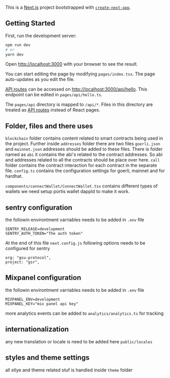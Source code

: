 This is a [Next.js](https://nextjs.org/) project bootstrapped with [`create-next-app`](https://github.com/vercel/next.js/tree/canary/packages/create-next-app).

## Getting Started

First, run the development server:

```bash
npm run dev
# or
yarn dev
```

Open [http://localhost:3000](http://localhost:3000) with your browser to see the result.

You can start editing the page by modifying `pages/index.tsx`. The page auto-updates as you edit the file.

[API routes](https://nextjs.org/docs/api-routes/introduction) can be accessed on [http://localhost:3000/api/hello](http://localhost:3000/api/hello). This endpoint can be edited in `pages/api/hello.ts`.

The `pages/api` directory is mapped to `/api/*`. Files in this directory are treated as [API routes](https://nextjs.org/docs/api-routes/introduction) instead of React pages.

## Folder, files and there uses

`blockchain` folder contains content related to smart contracts being used in the project. Further inside `addresses` folder there are two files `goerli.json` and `mainnet.json` addresses should be added to these files. There is folder named as `abi` it contains the abi's related to the contract addresses. So abi and addresses related to all the contracts should be place over here.
`call` folder contains the contract interaction for each contract in the separate file.
`config.ts` contains the configuration settings for goerli, mainnet and for hardhat.

`components/connectWallet/ConnectWallet.tsx`
contains different types of wallets we need setup portis wallet dappId to make it work.

## sentry configuration

the followin environtment varriables needs to be added in `.env` file

```NEXT_PUBLIC_SENTRY_ENV=development
SENTRY_RELEASE=development
SENTRY_AUTH_TOKEN="The auth token"

```

At the end of this file `next.config.js` following options needs to be configured for sentry

```
org: "gsu-protocol",
project: "gsr",
```

## Mixpanel configuration

the followin environtment varriables needs to be added in `.env` file

```
MIXPANEL_ENV=development
MIXPANEL_KEY="mix panel api key"
```

more analytics events can be added to `analytics/analytics.ts` for tracking

## internationalization

any new translation or locale is need to be added here `public/locales`

## styles and theme settings

all stlye and theme related stuf is handled inside `theme` folder
